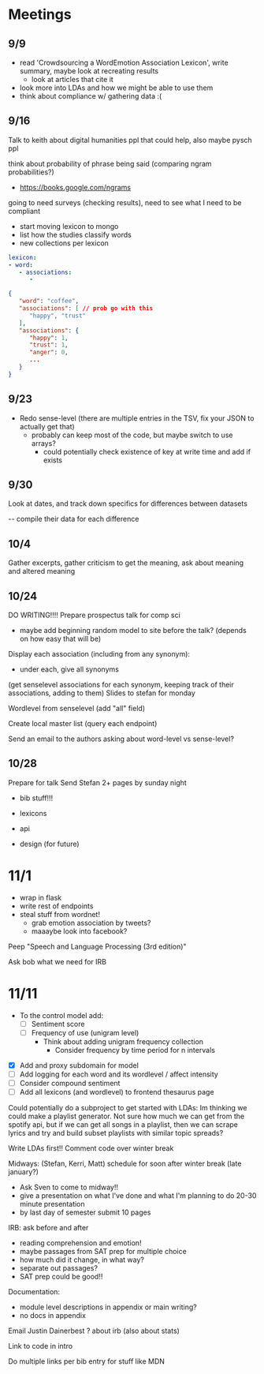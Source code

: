 # Meetings

## 9/9

- read 'Crowdsourcing a WordEmotion Association Lexicon', write summary, maybe look at recreating results 
	- look at articles that cite it
- look more into LDAs and how we might be able to use them
- think about compliance w/ gathering data :(


## 9/16

Talk to keith about digital humanities ppl that could help, also maybe pysch ppl

think about probability of phrase being said (comparing ngram probabilities?)
- https://books.google.com/ngrams

going to need surveys (checking results), need to see what I need to be compliant

- start moving lexicon to mongo
- list how the studies classify words
- new collections per lexicon

```yaml
lexicon:
- word:
   - associations:
      -  

```



```json
{
   "word": "coffee",
   "associations": [ // prob go with this
      "happy", "trust"
   ],
   "associations": {
      "happy": 1,
      "trust": 1,
      "anger": 0,
      ...
   }
}

```

## 9/23

- Redo sense-level (there are multiple entries in the TSV, fix your JSON to actually get that)
  - probably can keep most of the code, but maybe switch to use arrays?
    - could potentially check existence of key at write time and add if exists

## 9/30

Look at dates, and track down specifics for differences between datasets

-- compile their data for each difference

## 10/4

Gather excerpts, gather criticism to get the meaning, ask about meaning and altered meaning

## 10/24

DO WRITING!!!!
Prepare prospectus talk for comp sci
- maybe add beginning random model to site before the talk? (depends on how easy that will be)

Display each association (including from any synonym):
- under each, give all synonyms

(get senselevel associations for each synonym, keeping track of their associations, adding to them)
Slides to stefan for monday

Wordlevel from senselevel (add "all" field)

Create local master list (query each endpoint)

Send an email to the authors asking about word-level vs sense-level?

## 10/28

Prepare for talk
Send Stefan 2+ pages by sunday night

- bib stuff!!!

- lexicons
- api

- design (for future)

# 11/1

- wrap in flask
- write rest of endpoints
- steal stuff from wordnet!
  - grab emotion association by tweets?
  - maaaybe look into facebook?

Peep "Speech and Language Processing (3rd edition)"

Ask bob what we need for IRB

# 11/11

- To the control model add:
  - [ ] Sentiment score
  - [ ] Frequency of use (unigram level)
    - Think about adding unigram frequency collection
      - Consider frequency by time period for n intervals

- [X] Add and proxy subdomain for model
- [ ] Add logging for each word and its wordlevel / affect intensity
- [ ] Consider compound sentiment
- [ ] Add all lexicons (and wordlevel) to frontend thesaurus page

Could potentially do a subproject to get started with LDAs:
Im thinking we could make a playlist generator. Not sure how much we can get from the spotify api, but if we can get all songs in a playlist, then we can scrape lyrics and try and build subset playlists with similar topic spreads?

Write LDAs first!!
Comment code over winter break

Midways: (Stefan, Kerri, Matt)
schedule for soon after winter break (late january?)
- Ask Sven to come to midway!!
- give a presentation on what I've done and what I'm planning to do 20-30 minute presentation
- by last day of semester submit 10 pages

IRB:
ask before and after
- reading comprehension and emotion!
- maybe passages from SAT prep for multiple choice
- how much did it change, in what way?
- separate out passages?
- SAT prep could be good!!

Documentation:
- module level descriptions in appendix or main writing?
- no docs in appendix

Email Justin Dainerbest ? about irb (also about stats)

Link to code in intro

Do multiple links per bib entry for stuff like MDN